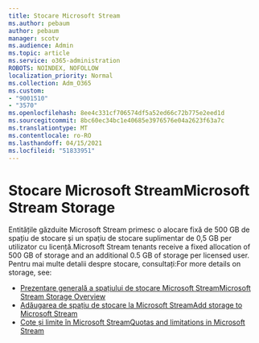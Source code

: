 ```yaml
---
title: Stocare Microsoft Stream
ms.author: pebaum
author: pebaum
manager: scotv
ms.audience: Admin
ms.topic: article
ms.service: o365-administration
ROBOTS: NOINDEX, NOFOLLOW
localization_priority: Normal
ms.collection: Adm_O365
ms.custom:
- "9001510"
- "3570"
ms.openlocfilehash: 8ee4c331cf706574df5a52ed66c72b775e2eed1d
ms.sourcegitcommit: 8bc60ec34bc1e40685e3976576e04a2623f63a7c
ms.translationtype: MT
ms.contentlocale: ro-RO
ms.lasthandoff: 04/15/2021
ms.locfileid: "51833951"
---
```

# <a name="microsoft-stream-storage"></a><span data-ttu-id="970c8-102">Stocare Microsoft Stream</span><span class="sxs-lookup"><span data-stu-id="970c8-102">Microsoft Stream Storage</span></span>

<span data-ttu-id="970c8-103">Entitățile găzduite Microsoft Stream primesc o alocare fixă de 500 GB de spațiu de stocare și un spațiu de stocare suplimentar de 0,5 GB per utilizator cu licență.</span><span class="sxs-lookup"><span data-stu-id="970c8-103">Microsoft Stream tenants receive a fixed allocation of 500 GB of storage and an additional 0.5 GB of storage per licensed user.</span></span>
<span data-ttu-id="970c8-104">Pentru mai multe detalii despre stocare, consultați:</span><span class="sxs-lookup"><span data-stu-id="970c8-104">For more details on storage, see:</span></span>

- [<span data-ttu-id="970c8-105">Prezentare generală a spațiului de stocare Microsoft Stream</span><span class="sxs-lookup"><span data-stu-id="970c8-105">Microsoft Stream Storage Overview</span></span>](https://docs.microsoft.com/stream/license-overview#storage)
- [<span data-ttu-id="970c8-106">Adăugarea de spațiu de stocare la Microsoft Stream</span><span class="sxs-lookup"><span data-stu-id="970c8-106">Add storage to Microsoft Stream</span></span>](https://docs.microsoft.com/stream/storage-add-on)
- [<span data-ttu-id="970c8-107">Cote și limite în Microsoft Stream</span><span class="sxs-lookup"><span data-stu-id="970c8-107">Quotas and limitations in Microsoft Stream</span></span>](https://docs.microsoft.com/stream/quotas-and-limitations)
